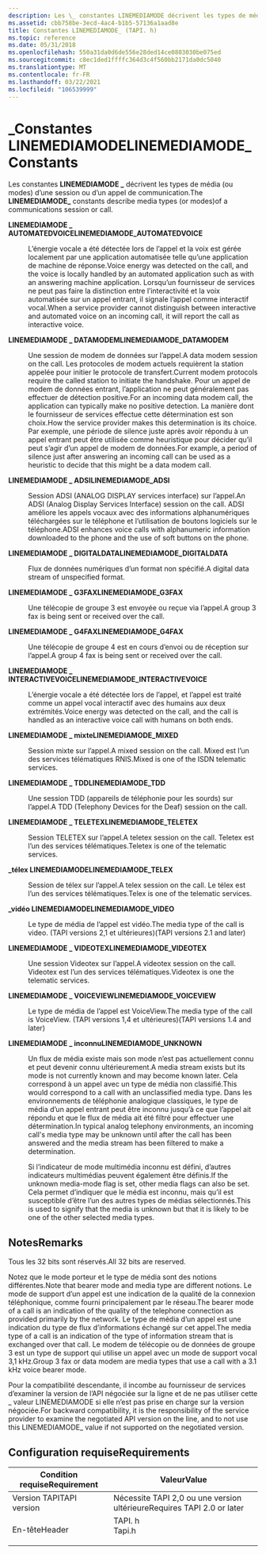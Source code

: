 ```yaml
---
description: Les \_ constantes LINEMEDIAMODE décrivent les types de média (ou modes) d’une session ou d’un appel de communication.
ms.assetid: cbb758be-3ecd-4ac4-b1b5-57136a1aad8e
title: Constantes LINEMEDIAMODE_ (TAPI. h)
ms.topic: reference
ms.date: 05/31/2018
ms.openlocfilehash: 550a31da0d6de556e28ded14ce0803030be075ed
ms.sourcegitcommit: c8ec1ded1ffffc364d3c4f560bb2171da0dc5040
ms.translationtype: MT
ms.contentlocale: fr-FR
ms.lasthandoff: 03/22/2021
ms.locfileid: "106539999"
---
```

# <a name="linemediamode_-constants"></a><span data-ttu-id="dfca0-103">\_Constantes LINEMEDIAMODE</span><span class="sxs-lookup"><span data-stu-id="dfca0-103">LINEMEDIAMODE\_ Constants</span></span>

<span data-ttu-id="dfca0-104">Les constantes **LINEMEDIAMODE \_** décrivent les types de média (ou modes) d’une session ou d’un appel de communication.</span><span class="sxs-lookup"><span data-stu-id="dfca0-104">The **LINEMEDIAMODE\_** constants describe media types (or modes)of a communications session or call.</span></span>

<dl> <dt>

<span data-ttu-id="dfca0-105"><span id="LINEMEDIAMODE_AUTOMATEDVOICE"></span><span id="linemediamode_automatedvoice"></span>**LINEMEDIAMODE \_ AUTOMATEDVOICE**</span><span class="sxs-lookup"><span data-stu-id="dfca0-105"><span id="LINEMEDIAMODE_AUTOMATEDVOICE"></span><span id="linemediamode_automatedvoice"></span>**LINEMEDIAMODE\_AUTOMATEDVOICE**</span></span>
</dt> <dd> <dl> <dt>



<span data-ttu-id="dfca0-106">L’énergie vocale a été détectée lors de l’appel et la voix est gérée localement par une application automatisée telle qu’une application de machine de réponse.</span><span class="sxs-lookup"><span data-stu-id="dfca0-106">Voice energy was detected on the call, and the voice is locally handled by an automated application such as with an answering machine application.</span></span> <span data-ttu-id="dfca0-107">Lorsqu’un fournisseur de services ne peut pas faire la distinction entre l’interactivité et la voix automatisée sur un appel entrant, il signale l’appel comme interactif vocal.</span><span class="sxs-lookup"><span data-stu-id="dfca0-107">When a service provider cannot distinguish between interactive and automated voice on an incoming call, it will report the call as interactive voice.</span></span>


</dt> </dl> </dd> <dt>

<span data-ttu-id="dfca0-108"><span id="LINEMEDIAMODE_DATAMODEM"></span><span id="linemediamode_datamodem"></span>**LINEMEDIAMODE \_ DATAMODEM**</span><span class="sxs-lookup"><span data-stu-id="dfca0-108"><span id="LINEMEDIAMODE_DATAMODEM"></span><span id="linemediamode_datamodem"></span>**LINEMEDIAMODE\_DATAMODEM**</span></span>
</dt> <dd> <dl> <dt>



<span data-ttu-id="dfca0-109">Une session de modem de données sur l’appel.</span><span class="sxs-lookup"><span data-stu-id="dfca0-109">A data modem session on the call.</span></span> <span data-ttu-id="dfca0-110">Les protocoles de modem actuels requièrent la station appelée pour initier le protocole de transfert.</span><span class="sxs-lookup"><span data-stu-id="dfca0-110">Current modem protocols require the called station to initiate the handshake.</span></span> <span data-ttu-id="dfca0-111">Pour un appel de modem de données entrant, l’application ne peut généralement pas effectuer de détection positive.</span><span class="sxs-lookup"><span data-stu-id="dfca0-111">For an incoming data modem call, the application can typically make no positive detection.</span></span> <span data-ttu-id="dfca0-112">La manière dont le fournisseur de services effectue cette détermination est son choix.</span><span class="sxs-lookup"><span data-stu-id="dfca0-112">How the service provider makes this determination is its choice.</span></span> <span data-ttu-id="dfca0-113">Par exemple, une période de silence juste après avoir répondu à un appel entrant peut être utilisée comme heuristique pour décider qu’il peut s’agir d’un appel de modem de données.</span><span class="sxs-lookup"><span data-stu-id="dfca0-113">For example, a period of silence just after answering an incoming call can be used as a heuristic to decide that this might be a data modem call.</span></span>


</dt> </dl> </dd> <dt>

<span data-ttu-id="dfca0-114"><span id="LINEMEDIAMODE_ADSI"></span><span id="linemediamode_adsi"></span>**LINEMEDIAMODE \_ ADSI**</span><span class="sxs-lookup"><span data-stu-id="dfca0-114"><span id="LINEMEDIAMODE_ADSI"></span><span id="linemediamode_adsi"></span>**LINEMEDIAMODE\_ADSI**</span></span>
</dt> <dd> <dl> <dt>



<span data-ttu-id="dfca0-115">Session ADSI (ANALOG DISPLAY services interface) sur l’appel.</span><span class="sxs-lookup"><span data-stu-id="dfca0-115">An ADSI (Analog Display Services Interface) session on the call.</span></span> <span data-ttu-id="dfca0-116">ADSI améliore les appels vocaux avec des informations alphanumériques téléchargées sur le téléphone et l’utilisation de boutons logiciels sur le téléphone.</span><span class="sxs-lookup"><span data-stu-id="dfca0-116">ADSI enhances voice calls with alphanumeric information downloaded to the phone and the use of soft buttons on the phone.</span></span>


</dt> </dl> </dd> <dt>

<span data-ttu-id="dfca0-117"><span id="LINEMEDIAMODE_DIGITALDATA"></span><span id="linemediamode_digitaldata"></span>**LINEMEDIAMODE \_ DIGITALDATA**</span><span class="sxs-lookup"><span data-stu-id="dfca0-117"><span id="LINEMEDIAMODE_DIGITALDATA"></span><span id="linemediamode_digitaldata"></span>**LINEMEDIAMODE\_DIGITALDATA**</span></span>
</dt> <dd> <dl> <dt>



<span data-ttu-id="dfca0-118">Flux de données numériques d’un format non spécifié.</span><span class="sxs-lookup"><span data-stu-id="dfca0-118">A digital data stream of unspecified format.</span></span>


</dt> </dl> </dd> <dt>

<span data-ttu-id="dfca0-119"><span id="LINEMEDIAMODE_G3FAX"></span><span id="linemediamode_g3fax"></span>**LINEMEDIAMODE \_ G3FAX**</span><span class="sxs-lookup"><span data-stu-id="dfca0-119"><span id="LINEMEDIAMODE_G3FAX"></span><span id="linemediamode_g3fax"></span>**LINEMEDIAMODE\_G3FAX**</span></span>
</dt> <dd> <dl> <dt>



<span data-ttu-id="dfca0-120">Une télécopie de groupe 3 est envoyée ou reçue via l’appel.</span><span class="sxs-lookup"><span data-stu-id="dfca0-120">A group 3 fax is being sent or received over the call.</span></span>


</dt> </dl> </dd> <dt>

<span data-ttu-id="dfca0-121"><span id="LINEMEDIAMODE_G4FAX"></span><span id="linemediamode_g4fax"></span>**LINEMEDIAMODE \_ G4FAX**</span><span class="sxs-lookup"><span data-stu-id="dfca0-121"><span id="LINEMEDIAMODE_G4FAX"></span><span id="linemediamode_g4fax"></span>**LINEMEDIAMODE\_G4FAX**</span></span>
</dt> <dd> <dl> <dt>



<span data-ttu-id="dfca0-122">Une télécopie de groupe 4 est en cours d’envoi ou de réception sur l’appel.</span><span class="sxs-lookup"><span data-stu-id="dfca0-122">A group 4 fax is being sent or received over the call.</span></span>


</dt> </dl> </dd> <dt>

<span data-ttu-id="dfca0-123"><span id="LINEMEDIAMODE_INTERACTIVEVOICE"></span><span id="linemediamode_interactivevoice"></span>**LINEMEDIAMODE \_ INTERACTIVEVOICE**</span><span class="sxs-lookup"><span data-stu-id="dfca0-123"><span id="LINEMEDIAMODE_INTERACTIVEVOICE"></span><span id="linemediamode_interactivevoice"></span>**LINEMEDIAMODE\_INTERACTIVEVOICE**</span></span>
</dt> <dd> <dl> <dt>



<span data-ttu-id="dfca0-124">L’énergie vocale a été détectée lors de l’appel, et l’appel est traité comme un appel vocal interactif avec des humains aux deux extrémités.</span><span class="sxs-lookup"><span data-stu-id="dfca0-124">Voice energy was detected on the call, and the call is handled as an interactive voice call with humans on both ends.</span></span>


</dt> </dl> </dd> <dt>

<span data-ttu-id="dfca0-125"><span id="LINEMEDIAMODE_MIXED"></span><span id="linemediamode_mixed"></span>**LINEMEDIAMODE \_ mixte**</span><span class="sxs-lookup"><span data-stu-id="dfca0-125"><span id="LINEMEDIAMODE_MIXED"></span><span id="linemediamode_mixed"></span>**LINEMEDIAMODE\_MIXED**</span></span>
</dt> <dd> <dl> <dt>



<span data-ttu-id="dfca0-126">Session mixte sur l’appel.</span><span class="sxs-lookup"><span data-stu-id="dfca0-126">A mixed session on the call.</span></span> <span data-ttu-id="dfca0-127">Mixed est l’un des services télématiques RNIS.</span><span class="sxs-lookup"><span data-stu-id="dfca0-127">Mixed is one of the ISDN telematic services.</span></span>


</dt> </dl> </dd> <dt>

<span data-ttu-id="dfca0-128"><span id="LINEMEDIAMODE_TDD"></span><span id="linemediamode_tdd"></span>**LINEMEDIAMODE \_ TDD**</span><span class="sxs-lookup"><span data-stu-id="dfca0-128"><span id="LINEMEDIAMODE_TDD"></span><span id="linemediamode_tdd"></span>**LINEMEDIAMODE\_TDD**</span></span>
</dt> <dd> <dl> <dt>



<span data-ttu-id="dfca0-129">Une session TDD (appareils de téléphonie pour les sourds) sur l’appel.</span><span class="sxs-lookup"><span data-stu-id="dfca0-129">A TDD (Telephony Devices for the Deaf) session on the call.</span></span>


</dt> </dl> </dd> <dt>

<span data-ttu-id="dfca0-130"><span id="LINEMEDIAMODE_TELETEX"></span><span id="linemediamode_teletex"></span>**LINEMEDIAMODE \_ TELETEX**</span><span class="sxs-lookup"><span data-stu-id="dfca0-130"><span id="LINEMEDIAMODE_TELETEX"></span><span id="linemediamode_teletex"></span>**LINEMEDIAMODE\_TELETEX**</span></span>
</dt> <dd> <dl> <dt>



<span data-ttu-id="dfca0-131">Session TELETEX sur l’appel.</span><span class="sxs-lookup"><span data-stu-id="dfca0-131">A teletex session on the call.</span></span> <span data-ttu-id="dfca0-132">Teletex est l’un des services télématiques.</span><span class="sxs-lookup"><span data-stu-id="dfca0-132">Teletex is one of the telematic services.</span></span>


</dt> </dl> </dd> <dt>

<span data-ttu-id="dfca0-133"><span id="LINEMEDIAMODE_TELEX"></span><span id="linemediamode_telex"></span>**\_télex LINEMEDIAMODE**</span><span class="sxs-lookup"><span data-stu-id="dfca0-133"><span id="LINEMEDIAMODE_TELEX"></span><span id="linemediamode_telex"></span>**LINEMEDIAMODE\_TELEX**</span></span>
</dt> <dd> <dl> <dt>



<span data-ttu-id="dfca0-134">Session de télex sur l’appel.</span><span class="sxs-lookup"><span data-stu-id="dfca0-134">A telex session on the call.</span></span> <span data-ttu-id="dfca0-135">Le télex est l’un des services télématiques.</span><span class="sxs-lookup"><span data-stu-id="dfca0-135">Telex is one of the telematic services.</span></span>


</dt> </dl> </dd> <dt>

<span data-ttu-id="dfca0-136"><span id="LINEMEDIAMODE_VIDEO"></span><span id="linemediamode_video"></span>**\_vidéo LINEMEDIAMODE**</span><span class="sxs-lookup"><span data-stu-id="dfca0-136"><span id="LINEMEDIAMODE_VIDEO"></span><span id="linemediamode_video"></span>**LINEMEDIAMODE\_VIDEO**</span></span>
</dt> <dd> <dl> <dt>



<span data-ttu-id="dfca0-137">Le type de média de l’appel est vidéo.</span><span class="sxs-lookup"><span data-stu-id="dfca0-137">The media type of the call is video.</span></span> <span data-ttu-id="dfca0-138">(TAPI versions 2,1 et ultérieures)</span><span class="sxs-lookup"><span data-stu-id="dfca0-138">(TAPI versions 2.1 and later)</span></span>


</dt> </dl> </dd> <dt>

<span data-ttu-id="dfca0-139"><span id="LINEMEDIAMODE_VIDEOTEX"></span><span id="linemediamode_videotex"></span>**LINEMEDIAMODE \_ VIDEOTEX**</span><span class="sxs-lookup"><span data-stu-id="dfca0-139"><span id="LINEMEDIAMODE_VIDEOTEX"></span><span id="linemediamode_videotex"></span>**LINEMEDIAMODE\_VIDEOTEX**</span></span>
</dt> <dd> <dl> <dt>



<span data-ttu-id="dfca0-140">Une session Videotex sur l’appel.</span><span class="sxs-lookup"><span data-stu-id="dfca0-140">A videotex session on the call.</span></span> <span data-ttu-id="dfca0-141">Videotex est l’un des services télématiques.</span><span class="sxs-lookup"><span data-stu-id="dfca0-141">Videotex is one the telematic services.</span></span>


</dt> </dl> </dd> <dt>

<span data-ttu-id="dfca0-142"><span id="LINEMEDIAMODE_VOICEVIEW"></span><span id="linemediamode_voiceview"></span>**LINEMEDIAMODE \_ VOICEVIEW**</span><span class="sxs-lookup"><span data-stu-id="dfca0-142"><span id="LINEMEDIAMODE_VOICEVIEW"></span><span id="linemediamode_voiceview"></span>**LINEMEDIAMODE\_VOICEVIEW**</span></span>
</dt> <dd> <dl> <dt>



<span data-ttu-id="dfca0-143">Le type de média de l’appel est VoiceView.</span><span class="sxs-lookup"><span data-stu-id="dfca0-143">The media type of the call is VoiceView.</span></span> <span data-ttu-id="dfca0-144">(TAPI versions 1,4 et ultérieures)</span><span class="sxs-lookup"><span data-stu-id="dfca0-144">(TAPI versions 1.4 and later)</span></span>


</dt> </dl> </dd> <dt>

<span data-ttu-id="dfca0-145"><span id="LINEMEDIAMODE_UNKNOWN"></span><span id="linemediamode_unknown"></span>**LINEMEDIAMODE \_ inconnu**</span><span class="sxs-lookup"><span data-stu-id="dfca0-145"><span id="LINEMEDIAMODE_UNKNOWN"></span><span id="linemediamode_unknown"></span>**LINEMEDIAMODE\_UNKNOWN**</span></span>
</dt> <dd> <dl> <dt>



<span data-ttu-id="dfca0-146">Un flux de média existe mais son mode n’est pas actuellement connu et peut devenir connu ultérieurement.</span><span class="sxs-lookup"><span data-stu-id="dfca0-146">A media stream exists but its mode is not currently known and may become known later.</span></span> <span data-ttu-id="dfca0-147">Cela correspond à un appel avec un type de média non classifié.</span><span class="sxs-lookup"><span data-stu-id="dfca0-147">This would correspond to a call with an unclassified media type.</span></span> <span data-ttu-id="dfca0-148">Dans les environnements de téléphonie analogique classiques, le type de média d’un appel entrant peut être inconnu jusqu’à ce que l’appel ait répondu et que le flux de média ait été filtré pour effectuer une détermination.</span><span class="sxs-lookup"><span data-stu-id="dfca0-148">In typical analog telephony environments, an incoming call's media type may be unknown until after the call has been answered and the media stream has been filtered to make a determination.</span></span>

<span data-ttu-id="dfca0-149">Si l’indicateur de mode multimédia inconnu est défini, d’autres indicateurs multimédias peuvent également être définis.</span><span class="sxs-lookup"><span data-stu-id="dfca0-149">If the unknown media-mode flag is set, other media flags can also be set.</span></span> <span data-ttu-id="dfca0-150">Cela permet d’indiquer que le média est inconnu, mais qu’il est susceptible d’être l’un des autres types de médias sélectionnés.</span><span class="sxs-lookup"><span data-stu-id="dfca0-150">This is used to signify that the media is unknown but that it is likely to be one of the other selected media types.</span></span>


</dt> </dl> </dd> </dl>

## <a name="remarks"></a><span data-ttu-id="dfca0-151">Notes</span><span class="sxs-lookup"><span data-stu-id="dfca0-151">Remarks</span></span>

<span data-ttu-id="dfca0-152">Tous les 32 bits sont réservés.</span><span class="sxs-lookup"><span data-stu-id="dfca0-152">All 32 bits are reserved.</span></span>

<span data-ttu-id="dfca0-153">Notez que le mode porteur et le type de média sont des notions différentes.</span><span class="sxs-lookup"><span data-stu-id="dfca0-153">Note that bearer mode and media type are different notions.</span></span> <span data-ttu-id="dfca0-154">Le mode de support d’un appel est une indication de la qualité de la connexion téléphonique, comme fourni principalement par le réseau.</span><span class="sxs-lookup"><span data-stu-id="dfca0-154">The bearer mode of a call is an indication of the quality of the telephone connection as provided primarily by the network.</span></span> <span data-ttu-id="dfca0-155">Le type de média d’un appel est une indication du type de flux d’informations échangé sur cet appel.</span><span class="sxs-lookup"><span data-stu-id="dfca0-155">The media type of a call is an indication of the type of information stream that is exchanged over that call.</span></span> <span data-ttu-id="dfca0-156">Le modem de télécopie ou de données de groupe 3 est un type de support qui utilise un appel avec un mode de support vocal 3,1 kHz.</span><span class="sxs-lookup"><span data-stu-id="dfca0-156">Group 3 fax or data modem are media types that use a call with a 3.1 kHz voice bearer mode.</span></span>

<span data-ttu-id="dfca0-157">Pour la compatibilité descendante, il incombe au fournisseur de services d’examiner la version de l’API négociée sur la ligne et de ne pas utiliser cette \_ valeur LINEMEDIAMODE si elle n’est pas prise en charge sur la version négociée.</span><span class="sxs-lookup"><span data-stu-id="dfca0-157">For backward compatibility, it is the responsibility of the service provider to examine the negotiated API version on the line, and to not use this LINEMEDIAMODE\_ value if not supported on the negotiated version.</span></span>

## <a name="requirements"></a><span data-ttu-id="dfca0-158">Configuration requise</span><span class="sxs-lookup"><span data-stu-id="dfca0-158">Requirements</span></span>



| <span data-ttu-id="dfca0-159">Condition requise</span><span class="sxs-lookup"><span data-stu-id="dfca0-159">Requirement</span></span> | <span data-ttu-id="dfca0-160">Valeur</span><span class="sxs-lookup"><span data-stu-id="dfca0-160">Value</span></span> |
|-------------------------|-----------------------------------------------------------------------------------|
| <span data-ttu-id="dfca0-161">Version TAPI</span><span class="sxs-lookup"><span data-stu-id="dfca0-161">TAPI version</span></span><br/> | <span data-ttu-id="dfca0-162">Nécessite TAPI 2,0 ou une version ultérieure</span><span class="sxs-lookup"><span data-stu-id="dfca0-162">Requires TAPI 2.0 or later</span></span><br/>                                             |
| <span data-ttu-id="dfca0-163">En-tête</span><span class="sxs-lookup"><span data-stu-id="dfca0-163">Header</span></span><br/>       | <dl> <span data-ttu-id="dfca0-164"><dt>TAPI. h</dt></span><span class="sxs-lookup"><span data-stu-id="dfca0-164"><dt>Tapi.h</dt></span></span> </dl> |



 

 




